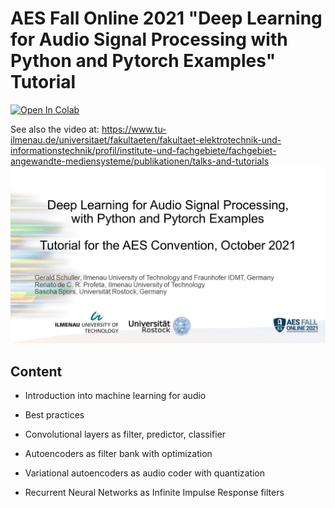# AES Fall Online 2021 "Deep Learning for Audio Signal Processing with Python and Pytorch Examples" Tutorial


[![Open In Colab](https://colab.research.google.com/assets/colab-badge.svg)](https://colab.research.google.com/github/TUIlmenauAMS/AES_Tutorial_2021/blob/main/AEStutorialDeepLearingfor_Audio.ipynb)

See also the video at: 
https://www.tu-ilmenau.de/universitaet/fakultaeten/fakultaet-elektrotechnik-und-informationstechnik/profil/institute-und-fachgebiete/fachgebiet-angewandte-mediensysteme/publikationen/talks-and-tutorials
<img src="aesTotorialIntroSlide.png" alt="AES Fall Online 2021" target="_blank">

## Content

- Introduction into machine learning for audio

- Best practices

- Convolutional layers as filter, predictor, classifier

- Autoencoders as filter bank with optimization

- Variational autoencoders as audio coder with quantization

- Recurrent Neural Networks as Infinite Impulse Response filters

